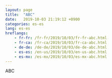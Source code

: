 ```yaml
---
layout: page
title:  "ABC"
date:   2019-10-03 21:19:12 +0900
categories: es-es
lang: es-es
hreflangs:
    - fr-fr: /fr-fr/2019/10/03/fr-fr-abc.html
    - fr-ca: /fr-ca/2019/10/03/fr-ca-abc.html
    - de-de: /de-de/2019/10/03/de-de-abc.html
    - es-es: /en-us/2019/10/03/en-us-abc.html
    - es-mx: /es-mx/2019/10/03/es-mx-abc.html
---
```

ABC
